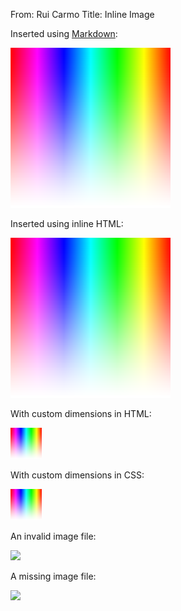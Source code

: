 From: Rui Carmo
Title: Inline Image

Inserted using [Markdown](Wikipedia:Markdown):

![A gradient](./gradient.png)

Inserted using inline HTML:

<img src="gradient.png">

With custom dimensions in HTML:

<img src="gradient.png" width="50" height="50">

With custom dimensions in CSS:

<img src="gradient.png" style="width: 50px; height: auto;">

An invalid image file:

<img src="index.md">

A missing image file:

<img src="missing.gif">
